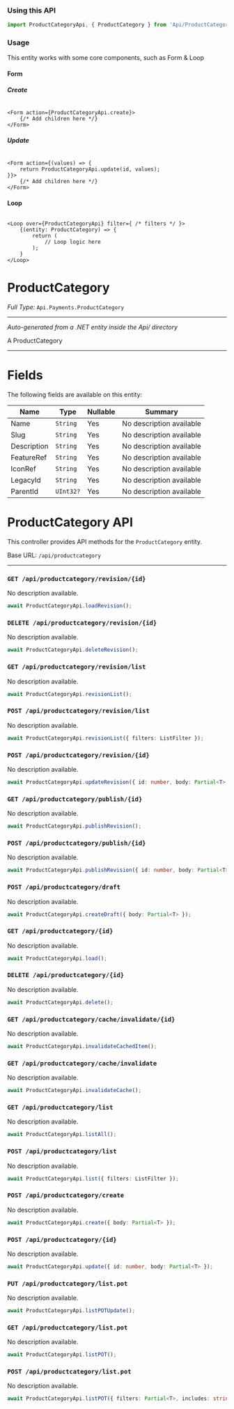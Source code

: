 ### Using this API

```typescript
import ProductCategoryApi, { ProductCategory } from 'Api/ProductCategory';
```

### Usage

This entity works with some core components, such as Form & Loop

#### Form

##### Create

```tsx

<Form action={ProductCategoryApi.create}>
    {/* Add children here */}
</Form>
```

##### Update

```tsx

<Form action={(values) => { 
    return ProductCategoryApi.update(id, values); 
}}>
    {/* Add children here */}
</Form>
```

#### Loop

```tsx

<Loop over={ProductCategoryApi} filter={ /* filters */ }>
    {(entity: ProductCategory) => {
        return (
            // Loop logic here
        );
    }
</Loop>
```

# ProductCategory

*Full Type:* `Api.Payments.ProductCategory`



---

*Auto-generated from a .NET entity inside the Api/ directory*

A ProductCategory

---



# Fields

The following fields are available on this entity:

| Name        | Type      | Nullable | Summary                  |
| ----------- | --------- | -------- | ------------------------ |
| Name        | `String`  | Yes      | No description available |
| Slug        | `String`  | Yes      | No description available |
| Description | `String`  | Yes      | No description available |
| FeatureRef  | `String`  | Yes      | No description available |
| IconRef     | `String`  | Yes      | No description available |
| LegacyId    | `String`  | Yes      | No description available |
| ParentId    | `UInt32?` | Yes      | No description available |

# ProductCategory API

This controller provides API methods for the `ProductCategory` entity.

Base URL: `/api/productcategory`

---

### `GET /api/productcategory/revision/{id}`

No description available.

```ts
await ProductCategoryApi.loadRevision();
```

### `DELETE /api/productcategory/revision/{id}`

No description available.

```ts
await ProductCategoryApi.deleteRevision();
```

### `GET /api/productcategory/revision/list`

No description available.

```ts
await ProductCategoryApi.revisionList();
```

### `POST /api/productcategory/revision/list`

No description available.

```ts
await ProductCategoryApi.revisionList({ filters: ListFilter });
```

### `POST /api/productcategory/revision/{id}`

No description available.

```ts
await ProductCategoryApi.updateRevision({ id: number, body: Partial<T> });
```

### `GET /api/productcategory/publish/{id}`

No description available.

```ts
await ProductCategoryApi.publishRevision();
```

### `POST /api/productcategory/publish/{id}`

No description available.

```ts
await ProductCategoryApi.publishRevision({ id: number, body: Partial<T> });
```

### `POST /api/productcategory/draft`

No description available.

```ts
await ProductCategoryApi.createDraft({ body: Partial<T> });
```

### `GET /api/productcategory/{id}`

No description available.

```ts
await ProductCategoryApi.load();
```

### `DELETE /api/productcategory/{id}`

No description available.

```ts
await ProductCategoryApi.delete();
```

### `GET /api/productcategory/cache/invalidate/{id}`

No description available.

```ts
await ProductCategoryApi.invalidateCachedItem();
```

### `GET /api/productcategory/cache/invalidate`

No description available.

```ts
await ProductCategoryApi.invalidateCache();
```

### `GET /api/productcategory/list`

No description available.

```ts
await ProductCategoryApi.listAll();
```

### `POST /api/productcategory/list`

No description available.

```ts
await ProductCategoryApi.list({ filters: ListFilter });
```

### `POST /api/productcategory/create`

No description available.

```ts
await ProductCategoryApi.create({ body: Partial<T> });
```

### `POST /api/productcategory/{id}`

No description available.

```ts
await ProductCategoryApi.update({ id: number, body: Partial<T> });
```

### `PUT /api/productcategory/list.pot`

No description available.

```ts
await ProductCategoryApi.listPOTUpdate();
```

### `GET /api/productcategory/list.pot`

No description available.

```ts
await ProductCategoryApi.listPOT();
```

### `POST /api/productcategory/list.pot`

No description available.

```ts
await ProductCategoryApi.listPOT({ filters: Partial<T>, includes: string, ignoreFields: string });
```

